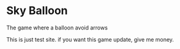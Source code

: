 # Sky Balloon
The game where a balloon avoid arrows

This is just test site.
if you want this game update, give me money.
